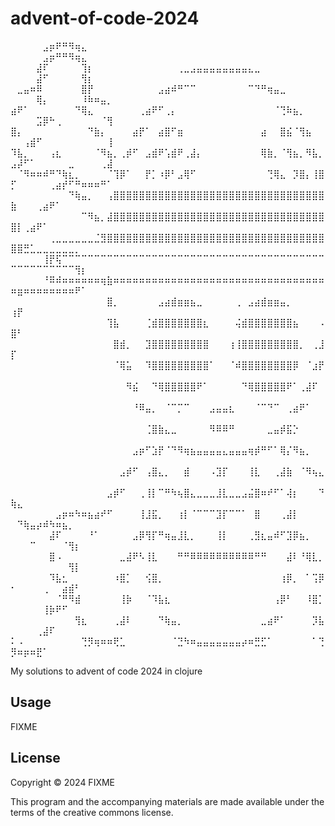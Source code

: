 # advent-of-code-2024
⠀⠀⠀⠀⠀⣠⡶⠟⠛⠻⢶⣄⠀⠀⠀⠀⠀⠀⠀⠀⠀⠀⠀⠀⠀⠀⠀⠀⠀⠀⠀⠀⠀⠀⠀⠀⠀⠀⠀⠀⠀⠀⠀⠀⠀⠀⠀⠀⠀⠀⠀⠀⠀⠀⣠⡶⠛⠛⠻⢶⣄⠀⠀⠀⠀
⠀⠀⠀⠀⣼⠏⠀⠀⠀⠀⠀⢹⡆⠀⠀⠀⠀⠀⠀⠀⠀⠀⠀⠀⠀⠀⢀⣀⣠⣤⣤⣤⣤⣤⣤⣤⣤⣄⣀⠀⠀⠀⠀⠀⠀⠀⠀⠀⠀⠀⠀⠀⠀⣼⠋⠀⠀⠀⠀⠀⢻⡆⠀⠀⠀
⠀⣀⣤⠶⠿⠀⠀⠀⠀⠀⠀⣿⡟⠀⠀⠀⠀⠀⠀⠀⠀⠀⠀⣠⣴⠾⠛⠉⠉⠀⠀⠀⠀⠀⠀⠀⠀⠉⠙⠛⢶⣤⣀⠀⠀⠀⠀⠀⠀⠀⠀⠀⠀⢿⡄⠀⠀⠀⠀⠀⠸⠷⠶⣤⡀
⣴⠟⠁⠀⠀⠀⠀⠀⠀⠀⠙⢿⣄⠀⠀⠀⠀⠀⠀⠀⢀⣴⠟⠋⢀⡄⠀⠀⠀⠀⠀⠀⠀⠀⠀⠀⠀⠀⠀⠀⠀⠈⢙⠷⣦⡀⠀⠀⠀⠀⠀⠀⠀⣩⡿⠓⢀⠀⠀⠀⠀⠀⠀⠈⢻
⣿⡄⠀⠀⠀⠀⠀⠀⠀⠀⠀⠀⠙⣷⡄⠀⠀⠀⠀⣴⡟⠁⠀⣴⣿⠋⣶⠀⠀⠀⠀⠀⠀⠀⠀⠀⠀⠀⠀⣴⠀⠀⣿⣮⠈⢻⣦⠀⠀⠀⠀⢠⣾⠋⠀⠀⠀⠀⠀⠀⠀⠀⠀⠀⢸
⠹⣧⡀⠀⠀⠀⢠⣆⠀⠀⠀⠀⠀⠈⠻⣦⡀⢀⡾⠋⠀⣠⣾⠟⢡⣾⠟⢀⣼⡄⠀⠀⠀⠀⠀⠀⠀⠀⠀⢿⣷⡀⠈⢻⣦⡀⠻⣧⡀⣠⡼⠋⠁⠀⠀⠀⠀⠀⣀⠀⠀⠀⠀⢀⣼
⠀⠈⠻⠶⠶⠾⠛⠙⢷⣆⡀⠀⠀⠀⠀⠈⢹⡿⠁⠀⠀⡟⡁⠰⡿⠃⣠⢿⠋⠀⠀⠀⠀⠀⠀⠀⠀⠀⠀⠀⢙⢿⣄⠀⡹⣿⡄⢸⣿⡋⠀⠀⠀⠀⠀⢀⣴⡞⠋⠛⠶⠶⠶⠛⠁
⠀⠀⠀⠀⠀⠀⠀⠀⠀⠙⢷⣤⡀⠀⠀⢠⣿⣿⣿⣿⣿⣿⣿⣿⣿⣿⣿⣿⣿⣿⣿⣿⣿⣿⣿⣿⣿⣿⣿⣿⣿⣿⣿⣿⣿⣿⣿⣿⣿⣷⠀⠀⠀⢀⣴⠟⠁⠀⠀⠀⠀⠀⠀⠀⠀
⠀⠀⠀⠀⠀⠀⠀⠀⠀⠀⠀⠉⠻⣦⡀⣼⣿⣿⣿⣿⣿⣿⣿⣿⣿⣿⣿⣿⣿⣿⣿⣿⣿⣿⣿⣿⣿⣿⣿⣿⣿⣿⣿⣿⣿⣿⣿⣿⣿⣿⡇⢀⣴⠟⠁⠀⠀⠀⠀⠀⠀⠀⠀⠀⠀
⠀⠀⠀⠀⠀⠀⢀⣀⣀⣀⣀⣀⣀⣈⣻⣿⣿⣿⣿⣿⣿⣿⣿⣿⣿⣿⣿⣿⣿⣿⣿⣿⣿⣿⣿⣿⣿⣿⣿⣿⣿⣿⣿⣿⣿⣿⣿⣿⣿⣿⣿⣛⣁⣀⣀⣀⣀⣀⣀⡀⠀⠀⠀⠀⠀
⠀⠀⠀⠀⠀⢸⡟⢯⠉⠉⠉⠉⠉⠉⠉⠉⠉⠉⠉⠉⠉⠉⠉⠉⠉⠉⠉⠉⠉⠉⠉⠉⠉⠉⠉⠉⠉⠉⠉⠉⠉⠉⠉⠉⠉⠉⠉⠉⠉⠉⠉⠉⠉⠉⠉⠉⠉⠉⠉⢻⡆⠀⠀⠀⠀
⠀⠀⠀⠀⠀⠘⠿⠾⠶⠶⠶⠶⠶⠶⢶⣷⠶⠶⠶⠶⠶⠶⠶⠶⠶⠶⠶⠶⠶⠶⠶⠶⠶⠶⠶⠶⠶⠶⠶⠶⠶⠶⠶⠶⠶⠶⠶⠶⠶⠶⣶⠶⠶⠶⠶⠶⠶⠶⠶⠟⠁⠀⠀⠀⠀
⠀⠀⠀⠀⠀⠀⠀⠀⠀⠀⠀⠀⠀⠀⠀⣿⡀⠀⠀⠀⠀⠀⠀⣠⣴⣾⣶⣶⣦⣀⠀⠀⠀⠀⠀⢀⠀⣠⣴⣾⣶⣶⣤⡀⠀⠀⠀⠀⠀⢰⡟⠀⠀⠀⠀⠀⠀⠀⠀⠀⠀⠀⠀⠀⠀
⠀⠀⠀⠀⠀⠀⠀⠀⠀⠀⠀⠀⠀⠀⠀⢹⣧⠀⠀⠀⠀⢈⣾⣿⣿⣿⣿⣿⣿⣿⣆⠀⠀⠀⠀⢬⣾⣿⣿⣿⣿⣿⣿⣿⣦⠀⠀⠀⠠⣿⠃⠀⠀⠀⠀⠀⠀⠀⠀⠀⠀⠀⠀⠀⠀
⠀⠀⠀⠀⠀⠀⠀⠀⠀⠀⠀⠀⠀⠀⠀⠀⣿⣾⡀⠀⠀⣹⣿⣿⣿⣿⣿⣿⣿⣿⣿⠀⠀⠀⢰⢸⣿⣿⣿⣿⣿⣿⣿⣿⣿⡀⠀⢀⣸⡏⠀⠀⠀⠀⠀⠀⠀⠀⠀⠀⠀⠀⠀⠀⠀
⠀⠀⠀⠀⠀⠀⠀⠀⠀⠀⠀⠀⠀⠀⠀⠀⠈⢿⣥⠀⠀⠹⣿⣿⣿⣿⣿⣿⣿⣿⣿⠁⠀⠀⠈⠾⣿⣿⣿⣿⣿⣿⣿⣿⡿⠀⠈⣰⡟⠀⠀⠀⠀⠀⠀⠀⠀⠀⠀⠀⠀⠀⠀⠀⠀
⠀⠀⠀⠀⠀⠀⠀⠀⠀⠀⠀⠀⠀⠀⠀⠀⠀⠀⠻⣮⠀⠀⠙⢿⣿⣿⣿⣿⣿⠟⠁⠀⠀⠀⠀⠀⠙⢿⣿⣿⣿⣿⣿⠟⠁⢀⣼⠏⠀⠀⠀⠀⠀⠀⠀⠀⠀⠀⠀⠀⠀⠀⠀⠀⠀
⠀⠀⠀⠀⠀⠀⠀⠀⠀⠀⠀⠀⠀⠀⠀⠀⠀⠀⠀⠘⠿⣤⡀⠀⠈⠉⡉⠉⠀⠀⠀⣠⣤⣤⣆⠀⠀⠀⠈⠉⠙⠉⠀⢀⣴⠟⠁⠀⠀⠀⠀⠀⠀⠀⠀⠀⠀⠀⠀⠀⠀⠀⠀⠀⠀
⠀⠀⠀⠀⠀⠀⠀⠀⠀⠀⠀⠀⠀⠀⠀⠀⠀⠀⠀⠀⠀⢈⣿⣷⣄⣀⠀⠀⠀⠀⠀⠻⠿⠿⠛⠀⠀⠀⠀⠀⣀⣤⡾⣯⡑⠀⠀⠀⠀⠀⠀⠀⠀⠀⠀⠀⠀⠀⠀⠀⠀⠀⠀⠀⠀
⠀⠀⠀⠀⠀⠀⠀⠀⠀⠀⠀⠀⠀⠀⠀⠀⠀⠀⠀⣠⡶⠋⣱⡟⠈⠙⠻⢶⣦⣤⣤⣤⣤⣄⣤⣤⣤⢶⡾⠛⠋⠁⢿⡌⠻⣦⡀⠀⠀⠀⠀⠀⠀⠀⠀⠀⠀⠀⠀⠀⠀⠀⠀⠀⠀
⠀⠀⠀⠀⠀⠀⠀⠀⠀⠀⠀⠀⠀⠀⠀⠀⠀⣠⡾⠋⠀⢠⣿⣄⡀⠀⠀⣾⠀⠀⠀⠠⣹⡏⠀⠀⠀⢸⣇⠀⠀⢀⣼⣷⠀⠈⠻⢦⣄⠀⠀⠀⠀⠀⠀⠀⠀⠀⠀⠀⠀⠀⠀⠀⠀
⠀⠀⠀⠀⠀⠀⠀⠀⠀⠀⠀⠀⠀⠀⠀⣠⡾⠋⠀⠀⢀⢸⡇⠉⠛⠳⢦⣿⣄⣀⣀⣀⣸⣇⣀⣀⣠⣬⣿⠶⠞⠋⠁⢼⡆⠀⠀⠀⠙⢷⣄⠀⠀⠀⠀⠀⠀⠀⠀⠀⠀⠀⠀⠀⠀
⠀⠀⠀⠀⠀⠀⠀⣠⡶⠶⠳⠶⣦⣴⠞⠋⠀⠀⠀⠀⢸⣸⣯⡀⠀⠀⢰⡇⠈⠉⠉⠉⣹⡏⠉⠉⠁⠀⣿⠀⠀⠀⢀⣼⡇⠀⠀⠀⠀⠀⠙⢷⣤⡴⠾⠳⠶⣦⡀⠀⠀⠀⠀⠀⠀
⠀⠀⠀⠀⠀⠀⣼⠏⠀⠀⠀⠀⠘⠁⠀⠀⠀⠀⠀⣠⡿⢻⡏⠛⢶⣤⣸⣇⡀⠀⠀⠀⢸⡇⠀⠀⠀⢀⣻⣆⣤⠾⠋⣹⡿⣦⡀⠀⠀⠀⠀⠀⠉⠀⠀⠀⠀⠈⢻⡆⠀⠀⠀⠀⠀
⠀⠀⠀⠀⠀⠀⣿⠠⠀⠀⠀⠀⠀⠀⠀⠀⠀⣀⣼⠟⠣⢸⣇⠀⠀⠀⠛⠛⠿⠿⠿⠿⠿⠿⠿⠿⠿⠿⠛⠛⠀⠀⠀⣼⠇⠘⢿⣇⡀⠀⠀⠀⠀⠀⠀⠀⠀⠀⢻⡇⠀⠀⠀⠀⠀
⠀⠀⠀⠀⠀⠀⠹⣧⣂⠀⠀⠀⠀⠀⠀⠀⠰⣿⡁⠀⠀⢪⣿⡀⠀⠀⠀⠀⠀⠀⠀⠀⠀⠀⠀⠀⠀⠀⠀⠀⠀⠀⢰⡿⡀⠀⠁⢩⡿⠂⠀⠀⠀⠀⢀⠀⠀⣴⣾⠃⠀⠀⠀⠀⠀
⠀⠀⠀⠀⠀⠀⠀⠈⠛⠻⣾⠀⠀⠀⠀⠀⠀⢸⡷⠀⠀⠈⠹⣧⣆⠀⠀⠀⠀⠀⠀⠀⠀⠀⠀⠀⠀⠀⠀⠀⠀⢠⡿⠃⠀⠀⠸⣿⡁⠀⠀⠀⠀⠀⢸⡷⠟⠋⠀⠀⠀⠀⠀⠀⠀
⠀⠀⠀⠀⠀⠀⠀⠀⠀⠀⢻⣆⠀⠀⠀⠀⢀⣼⠇⠀⠀⠀⠀⠙⢷⣤⡀⠀⠀⠀⠀⠀⠀⠀⠀⠀⠀⠀⠀⣀⣴⠟⠁⠀⠀⠀⠀⡹⣧⠀⠀⠀⠀⢀⣼⠏⠀⠀⠀⠀⠀⠀⠀⠀⠀
⠅⠠⠀⠀⠀⠀⠀⠀⠀⠀⠀⢙⡻⢶⠶⠶⢟⣁⠀⠀⠀⠀⠀⠀⠀⠈⣙⠳⠶⣤⣤⣤⣤⣤⣤⣤⡴⠶⣛⣋⠁⠀⠀⠀⠀⠀⠀⠁⢙⡻⠶⡶⠶⣟⠁⠀⠀⠀⠀⠀⠀⠀⠀⠀⠀

My solutions to advent of code 2024 in clojure

## Usage

FIXME

## License

Copyright © 2024 FIXME

This program and the accompanying materials are made available under the
terms of the creative commons license.